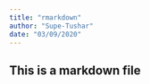 ```yaml
---
title: "rmarkdown"
author: "Supe-Tushar"
date: "03/09/2020"
---
```


## This is a markdown file